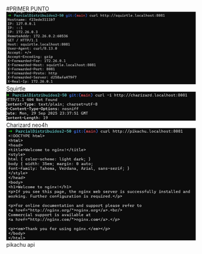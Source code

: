 #PRIMER PUNTO
![Texto alternativo](0dff623e-294e-41b8-90fb-036d46ac7817.jpg)
Squirtle
![Texto alternativo](3d69860e-0d0a-44f1-b08a-53cfeac6daec.jpg)
Charizard neo4h
![Texto alternativo](42de5db3-470b-421e-b66b-dce2e6bd84be.jpg)
pikachu api
